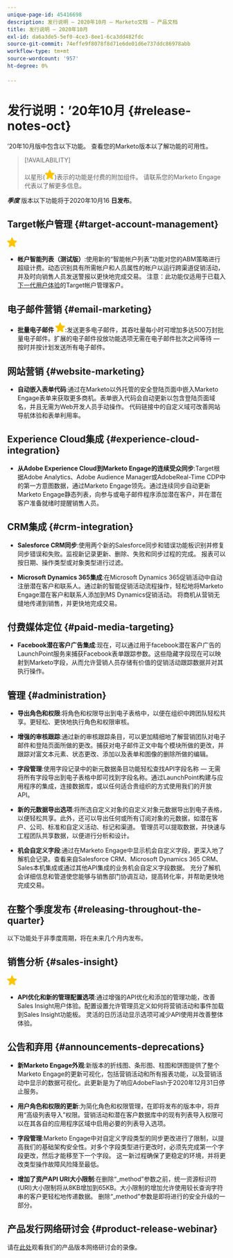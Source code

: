 ```yaml
---
unique-page-id: 45416698
description: 发行说明 — 2020年10月 — Marketo文档 — 产品文档
title: 发行说明 — 2020年10月
exl-id: da6a3de5-5ef0-4ce3-8ee1-6ca3dd482fdc
source-git-commit: 74effe9f8078f8d71e6de01d6e737ddc86978abb
workflow-type: tm+mt
source-wordcount: '957'
ht-degree: 0%

---
```


# 发行说明：’20年10月 {#release-notes-oct}

’20年10月版中包含以下功能。 查看您的Marketo版本以了解功能的可用性。

>[!AVAILABILITY]
>
>以星形(![](assets/yellow-star.png))表示的功能是付费的附加组件。 请联系您的Marketo Engage代表以了解更多信息。

**_季度_** 版本以下功能将于2020年10月16 **日发布**。

## Target帐户管理 {#target-account-management}

![（星号）](assets/yellow-star.png)

* **帐户智能列表（测试版）**:使用新的“智能帐户列表”功能对您的ABM策略进行超级计费。动态识别具有所需帐户和人员属性的帐户以运行跨渠道促销活动，并及时向销售人员发送警报以更快地完成交易。 注意：此功能仅适用于已载入[下一代用户体验](https://nation.marketo.com/t5/Employee-Blogs/The-Next-Generation-Marketo-Engage-Experience/ba-p/304205)的Target帐户管理客户。

## 电子邮件营销 {#email-marketing}

* **批量电子邮件 ![提升（星形）](assets/yellow-star.png)**:发送更多电子邮件，其吞吐量每小时可增加多达500万封批量电子邮件。扩展的电子邮件投放功能选项无需在电子邮件批次之间等待 — 按时并按计划发送所有电子邮件。

## 网站营销 {#website-marketing}

* **自动嵌入表单代码**:通过在Marketo以外托管的安全登陆页面中嵌入Marketo Engage表单来获取更多商机。表单嵌入代码会自动更新以包含登陆页面域名，并且无需为Web开发人员手动操作。 代码链接中的自定义域可改善网站导航体验和表单利用率。

## Experience Cloud集成 {#experience-cloud-integration}

* **从Adobe Experience Cloud到Marketo Engage的连续受众同步**:Target根据Adobe Analytics、Adobe Audience Manager或AdobeReal-Time CDP中的第一方意图数据，通过Marketo Engage领先。通过连续同步自动更新Marketo Engage静态列表，向参与或电子邮件程序添加潜在客户，并在潜在客户准备就绪时提醒销售人员。

## CRM集成 {#crm-integration}

* **Salesforce CRM同步**:使用两个新的Salesforce同步和错误功能板识别并修复同步错误和失败。监视新记录更新、删除、失败和同步过程的完成。 报表可以按日期、操作类型或对象类型进行过滤。

* **Microsoft Dynamics 365集成**:在Microsoft Dynamics 365促销活动中自动注册潜在客户和联系人。通过新的智能促销活动流程操作，轻松地将Marketo Engage潜在客户和联系人添加到MS Dynamics促销活动。 将商机从营销无缝地传递到销售，并更快地完成交易。

## 付费媒体定位 {#paid-media-targeting}

* **Facebook潜在客户广告集成**:现在，可以通过用于facebook潜在客户广告的LaunchPoint服务来捕获Facebook表单跟踪参数。这些隐藏字段现在可以映射到Marketo字段，从而允许营销人员存储有价值的促销活动跟踪数据并对其执行操作。

## 管理 {#administration}

* **导出角色和权限**:将角色和权限导出到电子表格中，以便在组织中跨团队轻松共享。更轻松、更快地执行角色和权限审核。

* **增强的审核跟踪**:通过新的审核跟踪条目，可以更加精细地了解营销团队对电子邮件和登陆页面所做的更改。捕获对电子邮件正文中每个模块所做的更改，并跟踪对富文本元素、状态更改、添加以及表单和图像的删除所做的编辑。

* **字段管理**:使用字段记录中的新元数据条目功能轻松查找API字段名称 — 无需将所有字段导出到电子表格中即可找到字段名称。通过LaunchPoint构建与应用程序的集成，连接数据库，或以任何适合贵组织的方式使用我们的开放API。

* **新的元数据导出选项**:将所选自定义对象的自定义对象元数据导出到电子表格，以便轻松共享。此外，还可以导出任何或所有订阅对象的元数据，如潜在客户、公司、标准和自定义活动、标记和渠道。 管理员可以提取数据，并快速与工程团队共享数据，以便进行分析和设计。

* **机会自定义字段**:通过在Marketo Engage中显示机会自定义字段，更深入地了解机会记录。查看来自Salesforce CRM、Microsoft Dynamics 365 CRM、Sales本机集成或通过其他API集成的业务机会自定义字段数据。 充分了解机会详细信息和管道使您能够与销售部门协调互动，提高转化率，并帮助更快地完成交易。

## 在整个季度发布 {#releasing-throughout-the-quarter}

以下功能处于非季度周期，将在未来几个月内发布。

## 销售分析 {#sales-insight}

![（星号）](assets/yellow-star.png)

* **API优化和新的管理配置选项**:通过增强的API优化和添加的管理功能，改善Sales Insight用户体验。配置设置允许管理员定义如何将营销活动和事件加载到Sales Insight功能板。 灵活的日历活动显示选项可减少API使用并改善整体体验。

## 公告和弃用 {#announcements-deprecations}

* **新Marketo Engage外观**:新版本的折线图、条形图、柱图和饼图提供了整个Marketo Engage的更新可视化，包括营销活动和所有报表功能，以及营销活动中显示的数据可视化。此更新是为了响应AdobeFlash于2020年12月31日停止服务。

* **用户角色和权限的更新**:为简化角色和权限管理，在即将发布的版本中，将弃用“高级列表导入”权限。营销活动和潜在客户数据库中的现有列表导入权限可以在其各自的应用程序区域中启用必要的列表导入选项。

* **字段管理**:Marketo Engage中对自定义字段类型的同步更改进行了限制，以提高我们的基础架构安全性。对多个字段类型进行更改时，必须先完成第一个字段更改，然后才能移至下一个字段。 这一新过程确保了更稳定的环境，并将更改类型操作故障风险降至最低。

* **增加了资产API URI大小限制**:在删除“_method”参数之前，统一资源标识符(URI)大小限制将从8KB增加到65KB。大小限制的增加允许使用较长查询字符串的客户更轻松地传递数据。 删除“_method”参数是即将进行的安全升级的一部分。

## 产品发行网络研讨会 {#product-release-webinar}

请在[此处](https://engage.marketo.com/Oct_20_Release_OnDemand.html)观看我们的产品版本网络研讨会的录像。
